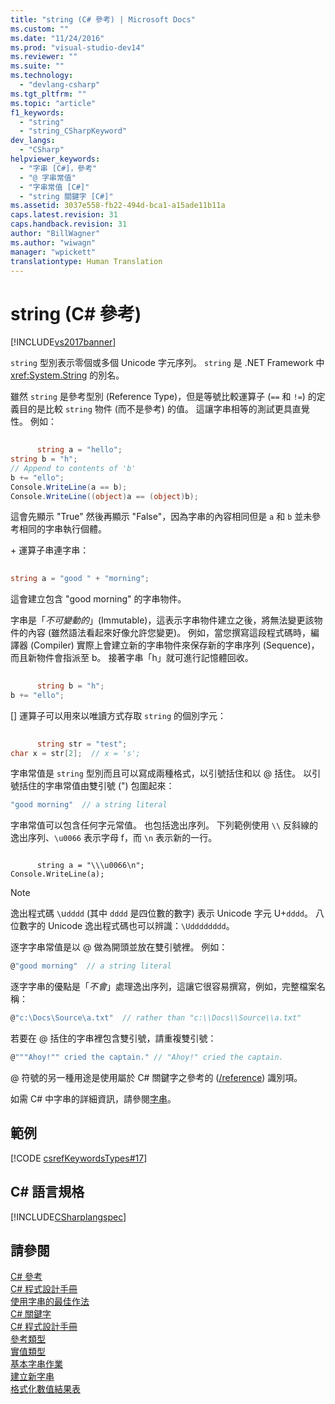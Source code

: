 ```yaml
---
title: "string (C# 參考) | Microsoft Docs"
ms.custom: ""
ms.date: "11/24/2016"
ms.prod: "visual-studio-dev14"
ms.reviewer: ""
ms.suite: ""
ms.technology: 
  - "devlang-csharp"
ms.tgt_pltfrm: ""
ms.topic: "article"
f1_keywords: 
  - "string"
  - "string_CSharpKeyword"
dev_langs: 
  - "CSharp"
helpviewer_keywords: 
  - "字串 [C#]，參考"
  - "@ 字串常值"
  - "字串常值 [C#]"
  - "string 關鍵字 [C#]"
ms.assetid: 3037e558-fb22-494d-bca1-a15ade11b11a
caps.latest.revision: 31
caps.handback.revision: 31
author: "BillWagner"
ms.author: "wiwagn"
manager: "wpickett"
translationtype: Human Translation
---
```

# string (C# 參考)
[!INCLUDE[vs2017banner](../../../csharp/includes/vs2017banner.md)]

`string` 型別表示零個或多個 Unicode 字元序列。  `string` 是 .NET Framework 中 <xref:System.String> 的別名。  
  
 雖然 `string` 是參考型別 \(Reference Type\)，但是等號比較運算子 \(`==` 和 `!=`\) 的定義目的是比較 `string` 物件 \(而不是參考\) 的值。  這讓字串相等的測試更具直覺性。  例如：  
  
```c#  
  
      string a = "hello";  
string b = "h";  
// Append to contents of 'b'  
b += "ello";  
Console.WriteLine(a == b);  
Console.WriteLine((object)a == (object)b);  
```  
  
 這會先顯示 "True" 然後再顯示 "False"，因為字串的內容相同但是 `a` 和 `b` 並未參考相同的字串執行個體。  
  
 \+ 運算子串連字串：  
  
```c#  
  
string a = "good " + "morning";  
```  
  
 這會建立包含 "good morning" 的字串物件。  
  
 字串是「*不可變動的*」\(Immutable\)，這表示字串物件建立之後，將無法變更該物件的內容 \(雖然語法看起來好像允許您變更\)。  例如，當您撰寫這段程式碼時，編譯器 \(Compiler\) 實際上會建立新的字串物件來保存新的字串序列 \(Sequence\)，而且新物件會指派至 b。  接著字串「h」就可進行記憶體回收。  
  
```c#  
  
      string b = "h";  
b += "ello";  
```  
  
 \[\] 運算子可以用來以唯讀方式存取 `string` 的個別字元：  
  
```c#  
  
      string str = "test";  
char x = str[2];  // x = 's';  
```  
  
 字串常值是 `string` 型別而且可以寫成兩種格式，以引號括住和以 @ 括住。  以引號括住的字串常值由雙引號 \("\) 包圍起來：  
  
```c#  
"good morning"  // a string literal  
```  
  
 字串常值可以包含任何字元常值。  也包括逸出序列。  下列範例使用 `\\` 反斜線的逸出序列、`\u0066` 表示字母 f，而 `\n` 表示新的一行。  
  
```  
  
      string a = "\\\u0066\n";  
Console.WriteLine(a);  
```  
  
> [!NOTE]
>  逸出程式碼 `\`u`dddd` \(其中 `dddd` 是四位數的數字\) 表示 Unicode 字元 U\+`dddd`。  八位數字的 Unicode  逸出程式碼也可以辨識：`\Udddddddd`。  
  
 逐字字串常值是以 @ 做為開頭並放在雙引號裡。  例如：  
  
```c#  
@"good morning"  // a string literal  
```  
  
 逐字字串的優點是「*不會*」處理逸出序列，這讓它很容易撰寫，例如，完整檔案名稱：  
  
```c#  
@"c:\Docs\Source\a.txt"  // rather than "c:\\Docs\\Source\\a.txt"  
```  
  
 若要在 @ 括住的字串裡包含雙引號，請重複雙引號：  
  
```c#  
@"""Ahoy!"" cried the captain." // "Ahoy!" cried the captain.  
```  
  
 @ 符號的另一種用途是使用屬於 C\# 關鍵字之參考的 \([\/reference](../../../csharp/language-reference/compiler-options/reference-compiler-option.md)\) 識別項。  
  
 如需 C\# 中字串的詳細資訊，請參閱[字串](../../../csharp/programming-guide/strings/index.md)。  
  
## 範例  
 [!CODE [csrefKeywordsTypes#17](../CodeSnippet/VS_Snippets_VBCSharp/csrefKeywordsTypes#17)]  
  
## C\# 語言規格  
 [!INCLUDE[CSharplangspec](../../../csharp/language-reference/keywords/includes/csharplangspec_md.md)]  
  
## 請參閱  
 [C\# 參考](../../../csharp/language-reference/index.md)   
 [C\# 程式設計手冊](../../../csharp/programming-guide/index.md)   
 [使用字串的最佳作法](../Topic/Best%20Practices%20for%20Using%20Strings%20in%20the%20.NET%20Framework.md)   
 [C\# 關鍵字](../../../csharp/language-reference/keywords/index.md)   
 [C\# 程式設計手冊](../../../csharp/programming-guide/index.md)   
 [參考類型](../../../csharp/language-reference/keywords/reference-types.md)   
 [實值類型](../../../csharp/language-reference/keywords/value-types.md)   
 [基本字串作業](../Topic/Basic%20String%20Operations%20in%20the%20.NET%20Framework.md)   
 [建立新字串](../Topic/Creating%20New%20Strings%20in%20the%20.NET%20Framework.md)   
 [格式化數值結果表](../../../csharp/language-reference/keywords/formatting-numeric-results-table.md)